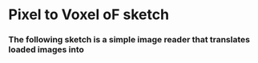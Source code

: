 Pixel to Voxel oF sketch
========================

### The following sketch is a simple image reader that translates loaded images into 